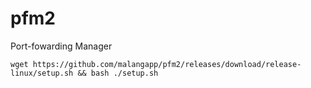 # pfm2
Port-fowarding Manager
```
wget https://github.com/malangapp/pfm2/releases/download/release-linux/setup.sh && bash ./setup.sh
```

